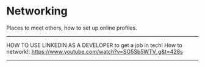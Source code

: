 # Networking
Places to meet others, how to set up online profiles.
***
HOW TO USE LINKEDIN AS A DEVELOPER to get a job in tech! How to network!: https://www.youtube.com/watch?v=SG5Sb5WTV_g&t=428s
***